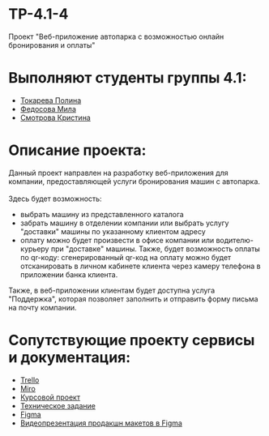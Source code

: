 # TP-4.1-4
Проект "Веб-приложение автопарка с возможностью онлайн бронирования и оплаты"<br />

# Выполняют студенты группы 4.1:<br />
* [Токарева Полина](https://github.com/plnppt)<br />
* [Федосова Мила](https://github.com/MilaMi1a)<br />
* [Смотрова Кристина](https://github.com/ksmtrv)<br />

# Описание проекта:<br />
Данный проект направлен на разработку веб-приложения для компании, предоставляющей услуги бронирования машин с автопарка.<br />
<br /> Здесь будет возможность:
* выбрать машину из представленного каталога
* забрать машину в отделении компании или выбрать услугу "доставки" машины по указанному клиентом адресу
* оплату можно будет произвести в офисе компании или водителю-курьеру при "доставке" машины. Также, будет возможность оплаты по qr-коду: сгенерированный qr-код на оплату можно будет отсканировать в личном кабинете клиента через камеру телефона в приложении банка клиента.<br />

Также, в веб-приложении клиентам будет доступна услуга "Поддержка", которая позволяет заполнить и отправить форму письма на почту компании.<br />

# Сопутствующие проекту сервисы и документация:
- [Trello](https://trello.com/b/GA67Vwpq/система-каршеринга-с-возможностью-онлайн-бронирования-и-оплаты)<br />
- [Miro](https://miro.com/app/board/uXjVPEQjSbs=/?share_link_id=681059333766)<br />
- [Курсовой проект](https://github.com/plnppt/Programming-technologies-project/tree/master/Курсовой%20проект)<br /> 
- [Техническое задание](https://github.com/plnppt/Programming-technologies-project/tree/master/Техническое%20задание)<br /> 
- [Figma](https://www.figma.com/file/BBRdUWfbXjf8dhf9R5g0lC/%D0%9A%D0%B0%D1%80%D1%88%D0%B5%D1%80%D0%B8%D0%BD%D0%B3?node-id=0%3A1&t=HeMYVdNPsMy2vdgz-1)<br />
- [Видеопрезентация продакшн макетов в Figma](https://drive.google.com/drive/folders/1Br-dU6CchNWwLAyggap6VBpt1RcF8YFe)<br />
